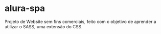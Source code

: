 # alura-spa
Projeto de Website sem fins comerciais, feito com o objetivo de aprender a utilizar o SASS, uma extensão do CSS.
